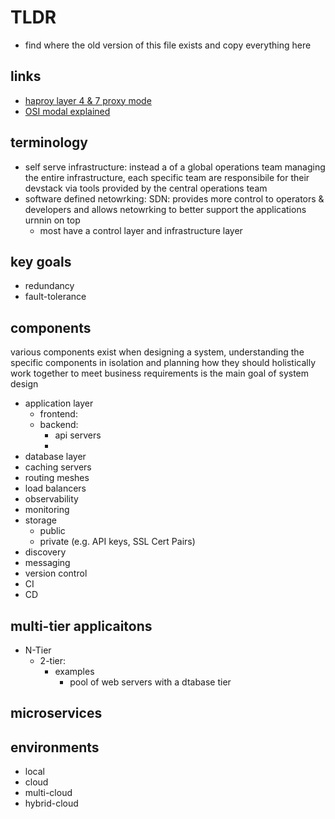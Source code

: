 # TLDR

- find where the old version of this file exists and copy everything here

## links

- [haproy layer 4 & 7 proxy mode](https://www.haproxy.com/blog/layer-4-and-layer-7-proxy-mode/)
- [OSI modal explained](https://www.networkworld.com/article/3239677/the-osi-model-explained-and-how-to-easily-remember-its-7-layers.html)

## terminology

- self serve infrastructure: instead a of a global operations team managing the entire infrastructure, each specific team are responsibile for their devstack via tools provided by the central operations team
- software defined netowrking: SDN: provides more control to operators & developers and allows netowrking to better support the applications urnnin on top
  - most have a control layer and infrastructure layer

## key goals

- redundancy
- fault-tolerance

## components

various components exist when designing a system, understanding the specific components in isolation and planning how they should holistically work together to meet business requirements is the main goal of system design

- application layer
  - frontend:
  - backend:
    - api servers
    -
- database layer
- caching servers
- routing meshes
- load balancers
- observability
- monitoring
- storage
  - public
  - private (e.g. API keys, SSL Cert Pairs)
- discovery
- messaging
- version control
- CI
- CD

## multi-tier applicaitons

- N-Tier
  - 2-tier:
    - examples
      - pool of web servers with a dtabase tier

## microservices

## environments

- local
- cloud
- multi-cloud
- hybrid-cloud
